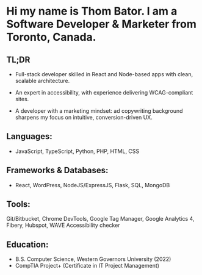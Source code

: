 
# Hi my name is Thom Bator. I am a Software Developer & Marketer from Toronto, Canada.  

## TL;DR

* Full-stack developer skilled in React and Node-based apps with clean, scalable architecture.

* An expert in accessibility, with experience delivering WCAG-compliant sites.

* A developer with a marketing mindset: ad copywriting background sharpens my focus on intuitive, conversion-driven UX.


## Languages: 
* JavaScript, TypeScript, Python, PHP, HTML, CSS

## Frameworks & Databases: 
* React, WordPress, NodeJS/ExpressJS, Flask, SQL, MongoDB

## Tools: 
Git/Bitbucket,  Chrome DevTools, Google Tag Manager, Google Analytics 4, Fibery, Hubspot, WAVE Accessibility checker

## Education:
* B.S. Computer Science, Western Governors University (2022) 
* CompTIA Project+ (Certificate in IT Project Management)

<!---
ThomBator/ThomBator is a ✨ special ✨ repository because its `README.md` (this file) appears on your GitHub profile.
You can click the Preview link to take a look at your changes.
--->
